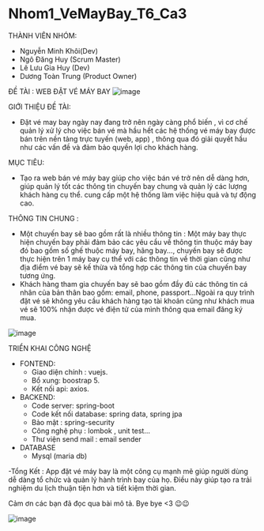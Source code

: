 # Nhom1_VeMayBay_T6_Ca3
THÀNH VIÊN NHÓM:
- Nguyễn Minh Khôi(Dev)
- Ngô Đăng Huy (Scrum Master)
- Lê Lưu Gia Huy (Dev)
- Dương Toàn Trung (Product Owner)

ĐỀ TÀI : WEB ĐẶT VÉ MÁY BAY
![image](https://github.com/MMMinhkhoi123/Nhom1_VeMayBay_T6_Ca3/assets/118420965/256639b6-cdba-4aa0-b095-3505563a3839)

GIỚI THIỆU ĐỀ TÀI:
- Đặt vé may bay ngày nay đang trở nên ngày càng phổ biến , vì cơ chế quản lý xử lý cho việc bán vé mà hầu hết các hệ thống vé máy bay được bán trên nền tảng trực tuyến (web, app) , thông qua đó giải quyết hầu như các vấn đề và đảm bảo quyền lợi cho khách hàng.

MỤC TIÊU:
- Tạo ra web bán vé máy bay giúp cho việc bán vé trở nên dễ dàng hơn, giúp quản lý tốt các thông tin chuyến bay chung và quản lý các lượng khách hàng cụ thể. cung cấp một hệ thống làm việc hiệu quả và tự động cao.  

THÔNG TIN CHUNG :
- Một chuyến bay sẽ bao gồm rất là nhiều thông tin : Một máy bay thực hiện chuyến bay phải đảm bảo các yêu cầu về thông tin thuộc máy bay đó bao gồm số ghế thuộc máy bay, hãng bay..., chuyến bay sẽ được thực hiện trên 1 máy bay cụ thể với các thông tin về thời gian cũng như địa điểm vé bay sẽ kế thừa và tổng hợp các thông tin của chuyến bay tương ứng.
- Khách hàng tham gia chuyến bay sẽ bao gồm đầy đủ các thông tin cá nhân của bản thân bao gồm: email, phone, passport...Ngoài ra quy trình đặt vé sẽ không yêu cầu khách hàng tạo tài khoản cũng như khách mua vé sẽ 100% nhận được vé điện tử của mình thông qua email đăng ký mua.

![image](https://github.com/MMMinhkhoi123/Nhom1_VeMayBay_T6_Ca3/assets/131114040/634e7f7c-2742-435c-9e43-115cba00d537)


TRIỂN KHAI
CÔNG NGHỆ 
* FONTEND:
  - Giao diện chính : vuejs.
  - Bổ xung: boostrap 5.
  - Kết nối api: axios.
* BACKEND:
  - Code server: spring-boot
  - Code kết nối database: spring data, spring jpa
  - Bảo mật : spring-security
  - Công nghệ phụ : lombok , unit test...
  - Thư viện send mail : email sender
* DATABASE
  - Mysql (maria db)

-Tổng Kết :  App đặt vé máy bay là một công cụ mạnh mẽ giúp người dùng dễ dàng tổ chức và quản lý hành trình bay của họ. Điều này giúp tạo ra trải nghiệm du lịch thuận tiện hơn và tiết kiệm thời gian.

Cảm ơn các bạn đã đọc qua bài mô tả. Bye bye <3 😉😉

![image](https://github.com/MMMinhkhoi123/Nhom1_VeMayBay_T6_Ca3/assets/131114040/fcab6093-06f5-48c8-857c-246db9c9b103)

